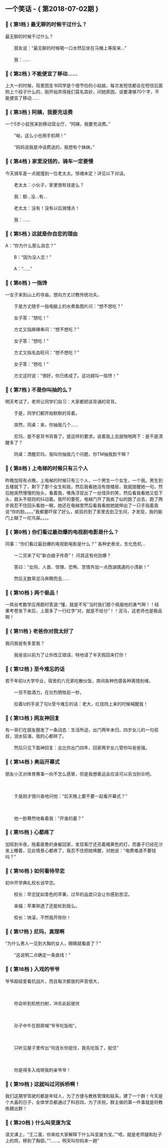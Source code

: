 ## 一个笑话 - { 第2018-07-02期 }
</hr>

### :jack_o_lantern: { 第1档 } 最无聊的时候干过什么？
最无聊的时候干过什么？<br/><br/>　　朋友说：“最无聊的时候喝一口水然后坐在马桶上等尿来...”<br/><br/>　　我：......


### :jack_o_lantern: { 第2档 } 不能便宜了移动……
上大一的时候，班里团支书同学是个很节俭的小姑娘，每次发短信都会在短信后面附上个段子什么的，刚开始弄得我们莫名其妙，问她原因，说要凑够70个字，不能便宜了移动……


### :jack_o_lantern: { 第3档 } 阿姨，我要充话费
一个5岁小屁孩来到移动营业厅，“阿姨，我要充话费。”<br/><br/>　　“呦，这么小也用手机啊！”<br/><br/>　　“妈妈说我是冲话费送的，我想有个妹妹。”


### :jack_o_lantern: { 第4档 } 家里没钱的，骑车一定要慢
今天骑车差一点就撞到一位老太太。惊魂未定！详见以下对话。<br/><br/>　　老太太：小伙子，家里很有钱是么？<br/><br/>　　我：额…没…有…<br/><br/>　　老太太：没有！没有以后骑慢点！<br/><br/>　　我：……


### :jack_o_lantern: { 第5档 } 这就是你自恋的理由
A：“你为什么那么自恋？”<br/><br/>　　B：“因为没人恋！”<br/><br/>　　A：“……”


### :jack_o_lantern: { 第6档 } 一指馋
一女子来到山上的寺庙，想向方丈讨教传统功夫。<br/><br/>　　于是方丈随手一指电脑上的水煮鱼图片问：“想不想吃？”<br/><br/>　　女子答：“想吃！”<br/><br/>　　方丈又指麻辣串问：“想不想吃？”<br/><br/>　　女子答：“想吃！”<br/><br/>　　方丈又指毛血旺问：“想不想吃？”<br/><br/>　　女子答：“想吃！”<br/><br/>　　方丈这时说：“很好，你已练成了。这功就叫一指馋！”


### :jack_o_lantern: { 第7档 } 不是你叫抽的么？
明天考试了，老师让同学们自习：大家都把该背诵的背背。<br/><br/>　　于是，同学们都开始默默的背着。<br/><br/>　　突然，同桌：来，你抽我几个……<br/><br/>　　尼玛，是不是背书背昏了，提这样的要求。说着我上去就啪啪两下：是不是清醒多了？<br/><br/>　　同桌：清醒尼玛，我叫你抽我几个问题，你TM抽我脸干嘛？


### :jack_o_lantern: { 第8档 } 上电梯的时候只有三个人
昨晚加班有点晚，上电梯的时候只有三个人，一个男生一个女生，一个我。男生到五楼就下了，剩下了那个女生和我，然后我看她没有按楼层，我就提醒她一句，然后她突然慢慢的抬头，看着我，嘴角浮现出了一丝怪异的笑，然后看我看她又低下头，肩头不规则的抖动着。我吓的要死，电梯门开了我疯了似的跑了出去，跑了两步我忍不住回头看她一眼，她还在电梯里然后看我看她她就伸出了一只手指着我说“你的脸。。。。”我都要吓尿了好么，疯狂的到了家里去到卫生间，才发现，我的脑门上糊了一坨鸟屎。。。。


### :jack_o_lantern: { 第9档 } 你们看过最劲爆的电视剧电影是什么？
同事：“你们看过最劲爆的电视剧电影是什么？” 各种史泰龙，生化危机…<br/><br/>　　一二货来了句“新白娘子传奇”！ 问其这有何劲爆？<br/><br/>　　答曰：“女同、人兽、惊悚、恐怖、苦情外加一点西湖偶遇的小清新！”<br/><br/>　　然后无数草泥马奔腾而去……


### :jack_o_lantern: { 第10档 } 两个极品！
一屌丝考数学应用题时答道:“懂，就是不写”当时我们那个佩服他的勇气啊！！结果考卷发下来后，上面多了一行红字“对，就是不给分”！！泥马，这老师也是极品啊！


### :jack_o_lantern: { 第11档 } 老爸你对我太好了
我问我爸有多爱我？<br/><br/>　　我爸说以前为了让你改正错误，特地请了半天假回来打你！


### :jack_o_lantern: { 第12档 } 至今难忘的话
若干年前lz大学毕业，宿舍的六兄弟吃散伙饭，席间各种伤感各种离情别绪，<br/><br/>　　一货不胜酒力，在壮烈牺牲前一秒，<br/><br/>　　拉着lz的手说了句lz至今难忘的话：老大，红烧肉上来的时候喊醒我！


### :jack_o_lantern: { 第13档 } 网友神回复
有一哥们在朋友圈发了一条动态：生活所迫，出门两年未归，四岁女儿的一句叔叔，泪水狂涌，我的心都碎了。<br/><br/>　　然后只见下面神回复：总比你出门四年，回家两岁女儿管你叫爸爸强。


### :jack_o_lantern: { 第14档 } 奥运开幕式
朋友小王对体育赛事一向不怎么感冒，但是我想奥运会应该可以另当别论吧。<br/><br/><br/><br/>　　于是刚才很兴奋地问他：“后天晚上要不要一起看开幕式？”<br/><br/><br/><br/>　　他一脸蓦然地看着我：“开谁的墓？”


### :jack_o_lantern: { 第15档 } 心都疼了
加班到半夜，拖着疲惫的身躯回家，发现客厅还亮着橘黄色的灯，而妻子已经在沙发上睡着，见此情景心都疼了，我忍不住把她唤醒，对她说：“电费难道不要钱吗？”


### :jack_o_lantern: { 第16档 } 如何看待早恋
初中开学典礼校长谈早恋。<br/><br/>　　校长：早恋犹如青色的苹果，过早的品尝只会让你感到苦涩。<br/><br/>　　来福：苹果熟透了还能轮到我么。<br/><br/>　　校长：快滚，不然我开除你！


### :jack_o_lantern: { 第17档 } 尼玛，真理啊
“为什么男人一见到大胸的女人，眼睛就看直了？”<br/><br/>　　“这说明二点确定一条直线！”


### :jack_o_lantern: { 第18档 } 入戏的爷爷
爷爷超级爱看抗战片，而且每次都放的声音很大，<br/><br/><br/><br/>　　你会听到机枪扫射，冲杀此起彼伏<br/><br/><br/><br/>　　孙子中午在厨房喊“爷爷吃饭啦”，<br/><br/><br/><br/>　　只听见屋子里传出“何连长你挺住，我先吃饭了，挺住”<br/><br/><br/><br/>　　你是得多入戏呀我的亲爷爷！


### :jack_o_lantern: { 第19档 } 这就叫过河拆桥啊！
我们这期学驾驶的都是年轻人，为了方便与教练管理和联系，建了一个群！今天是个大喜的日子，全体学员都通过了科目四，为了庆祝，群主做的第一件事就是将教练踢出群！


### :jack_o_lantern: { 第20档 } 什么叫变废为宝
语文课上，“王二蛋，你来给大家解释下什么叫变废为宝。”“唔，就是老师腿和肚子上的肉，移到了胸部。”“……，明天叫你妈来一趟”

